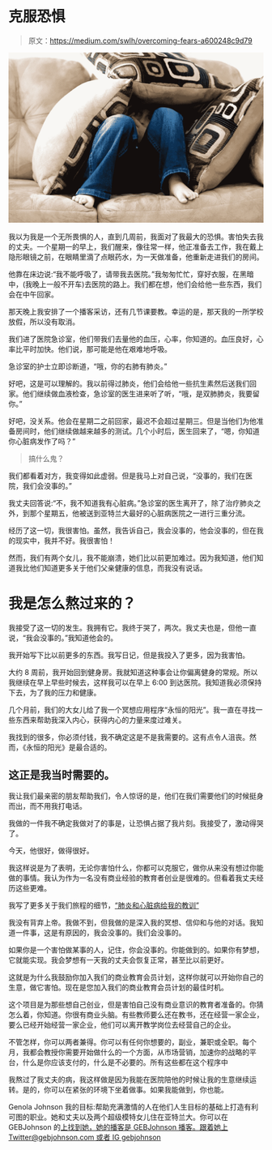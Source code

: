 # 克服恐惧

> 原文：<https://medium.com/swlh/overcoming-fears-a600248c9d79>

![](img/98f0dd275dc5a50adf8b626fdd15589e.png)

我以为我是一个无所畏惧的人，直到几周前，我面对了我最大的恐惧。害怕失去我的丈夫。一个星期一的早上，我们醒来，像往常一样，他正准备去工作，我在戴上隐形眼镜之前，在眼睛里滴了点眼药水，为一天做准备，他重新走进我们的房间。

他靠在床边说:“我不能呼吸了，请带我去医院。”我匆匆忙忙，穿好衣服，在黑暗中，(我晚上一般不开车)去医院的路上。我们都在想，他们会给他一些东西，我们会在中午回家。

那天晚上我安排了一个播客采访，还有几节课要教。幸运的是，那天我的一所学校放假，所以没有取消。

我们进了医院急诊室，他们带我们去量他的血压，心率，你知道的。血压良好，心率比平时加快。他们说，那可能是他在艰难地呼吸。

急诊室的护士立即诊断道，“哦，你的右肺有肺炎。”

好吧，这是可以理解的。我以前得过肺炎，他们会给他一些抗生素然后送我们回家。他们继续做血液检查，急诊室的医生进来听了听，“哦，是双肺肺炎，我要留你。”

好吧，没关系。他会在星期二之前回家，最迟不会超过星期三。但是当他们为他准备房间时，他们继续做越来越多的测试。几个小时后，医生回来了，“嗯，你知道你心脏病发作了吗？”

> 搞什么鬼？

我们都看着对方，我变得如此虚弱。但是我马上对自己说，“没事的，我们在医院，我们会没事的。”

我丈夫回答说:“不，我不知道我有心脏病。”急诊室的医生离开了，除了治疗肺炎之外，到那个星期五，他被送到亚特兰大最好的心脏病医院之一进行三重分流。

经历了这一切，我很害怕。虽然，我告诉自己，我会没事的，他会没事的，但在我的现实中，我并不好。我很害怕！

然而，我们有两个女儿，我不能崩溃，她们比以前更加难过。因为我知道，他们知道我比他们知道更多关于他们父亲健康的信息，而我没有说话。

# 我是怎么熬过来的？

我接受了这一切的发生。我拥有它。我终于哭了，两次。我丈夫也是，但他一直说，“我会没事的。”我知道他会的。

我开始写下比以前更多的东西。我写日记，但是我投入了更多，因为我害怕。

大约 8 周前，我开始回到健身房。我就知道这种事会让你偏离健身的常规。所以我继续在早上早些时候去，这样我可以在早上 6:00 到达医院。我知道我必须保持下去，为了我的压力和健康。

几个月前，我们的大女儿给了我一个冥想应用程序“永恒的阳光”。我一直在寻找一些东西来帮助我深入内心，获得内心的力量来度过难关。

我找到的很多，你必须付钱，我不确定这是不是我需要的。这有点令人沮丧。然而，《永恒的阳光》是最合适的。

## 这正是我当时需要的。

我让我们最亲密的朋友帮助我们，令人惊讶的是，他们在我们需要他们的时候挺身而出，而不用我打电话。

我做的一件我不确定我做对了的事是，让恐惧占据了我片刻。我接受了，激动得哭了。

今天，他很好，做得很好。

我这样说是为了表明，无论你害怕什么，你都可以克服它，做你从来没有想过你能做的事情。我认为作为一名没有商业经验的教育者创业是很难的。但看着我丈夫经历这些更难。

我写了更多关于我们旅程的细节，[“肺炎和心脏病给我的教训”](https://www.thebluemojito.com/2019/05/04/whatpneumoniaandanearheartattackhastaughtme)

我没有背弃上帝。我做不到，但我做的是深入我的冥想、信仰和与他的对话。我知道一件事，这是有原因的，我会没事的。我们会没事的。

如果你是一个害怕做某事的人，记住，你会没事的。你能做到的。如果你有梦想，它就能实现。我会梦想有一天我的丈夫会恢复正常，甚至比以前更好。

这就是为什么我鼓励你加入我们的商业教育会员计划，这样你就可以开始你自己的生意，做它害怕。现在是您加入我们的商业教育会员计划的最佳时机。

这个项目是为那些想自己创业，但是害怕自己没有商业意识的教育者准备的。你猜怎么着，你知道。你很有商业头脑。有些教师要么还在教书，还在经营一家企业，要么已经开始经营一家企业，他们可以离开教学岗位去经营自己的企业。

不管怎样，你可以两者兼得。你可以有任何你想要的，副业，兼职或全职。每个月，我都会教授你需要开始做什么的一个方面，从市场营销，加速你的战略的平台，什么是你应该支付的，什么是不必要的。所有这些都在这个程序中

我熬过了我丈夫的病，我这样做是因为我能在医院陪他的时候让我的生意继续运转。是的，你可以在紧张的环境下坐着做事。如果我能做到，你也能。

Genola Johnson 我的目标:帮助充满激情的人在他们人生目标的基础上打造有利可图的职业。她和丈夫以及两个超级模特女儿住在亚特兰大。你可以在 GEBJohnson 的[上找到她，她的播客是 GEBJohnson 播客。跟着她上 Twitter@gebjohnson.com 或者 IG gebjohnson](http://GEBJohnson.com)